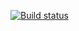 [![Build status](https://ci.appveyor.com/api/projects/status/4976q9j27ehragv3?svg=true)](https://ci.appveyor.com/project/Chernasov/aqahomew-2-3-1)